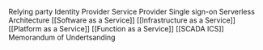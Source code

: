 Relying party
Identity Provider
Service Provider 
Single  sign-on
Serverless Architecture
[[Software as a Service]]
[[Infrastructure as a Service]]
[[Platform as a Service]]
[[Function as a Service]]
[[SCADA ICS]]
Memorandum of Undertsanding
